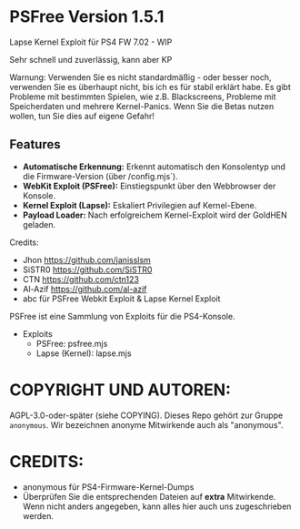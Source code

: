 # PSFree Version 1.5.1

Lapse Kernel Exploit für PS4 FW 7.02 - WIP

Sehr schnell und zuverlässig, kann aber KP

Warnung: Verwenden Sie es nicht standardmäßig - oder besser noch, verwenden Sie es überhaupt nicht, bis ich es für stabil erklärt habe. 
Es gibt Probleme mit bestimmten Spielen, wie z.B. Blackscreens, Probleme mit Speicherdaten und mehrere Kernel-Panics. 
Wenn Sie die Betas nutzen wollen, tun Sie dies auf eigene Gefahr!

## Features

- **Automatische Erkennung:** Erkennt automatisch den Konsolentyp und die Firmware-Version (über /config.mjs`).
- **WebKit Exploit (PSFree):** Einstiegspunkt über den Webbrowser der Konsole.
- **Kernel Exploit (Lapse):** Eskaliert Privilegien auf Kernel-Ebene.
- **Payload Loader:** Nach erfolgreichem Kernel-Exploit wird der GoldHEN geladen.



Credits:
- Jhon https://github.com/janisslsm
- SiSTR0 https://github.com/SiSTR0
- CTN https://github.com/ctn123
- Al-Azif https://github.com/al-azif
- abc für PSFree Webkit Exploit & Lapse Kernel Exploit

PSFree ist eine Sammlung von Exploits für die PS4-Konsole.

* Exploits
  * PSFree: psfree.mjs
  * Lapse (Kernel): lapse.mjs


# COPYRIGHT UND AUTOREN:
AGPL-3.0-oder-später (siehe COPYING). Dieses Repo gehört zur Gruppe
`anonymous`. Wir bezeichnen anonyme Mitwirkende auch als "anonymous".

# CREDITS:
* anonymous für PS4-Firmware-Kernel-Dumps
* Überprüfen Sie die entsprechenden Dateien auf **extra** Mitwirkende. Wenn nicht anders
 angegeben, kann alles hier auch uns zugeschrieben werden.
